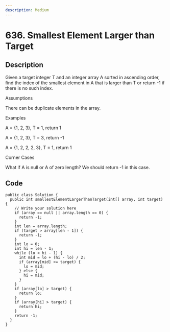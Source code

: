 ```yaml
---
description: Medium
---
```


# 636. Smallest Element Larger than Target

## Description

Given a target integer T and an integer array A sorted in ascending order, find the index of the smallest element in A that is larger than T or return -1 if there is no such index.

Assumptions

There can be duplicate elements in the array.

Examples

A = {1, 2, 3}, T = 1, return 1

A = {1, 2, 3}, T = 3, return -1

A = {1, 2, 2, 2, 3}, T = 1, return 1

Corner Cases

What if A is null or A of zero length? We should return -1 in this case.

## Code

```text
public class Solution {
  public int smallestElementLargerThanTarget(int[] array, int target) {
    // Write your solution here
    if (array == null || array.length == 0) {
      return -1;
    }
    int len = array.length;
    if (target > array[len - 1]) {
      return -1;
    } 
    int lo = 0;
    int hi = len - 1;
    while (lo < hi - 1) {
      int mid = lo + (hi - lo) / 2;
      if (array[mid] <= target) {
        lo = mid;
      } else {
        hi = mid;
      }
    }
    if (array[lo] > target) {
      return lo;
    }
    if (array[hi] > target) {
      return hi;
    }
    return -1;
  }
}

```

